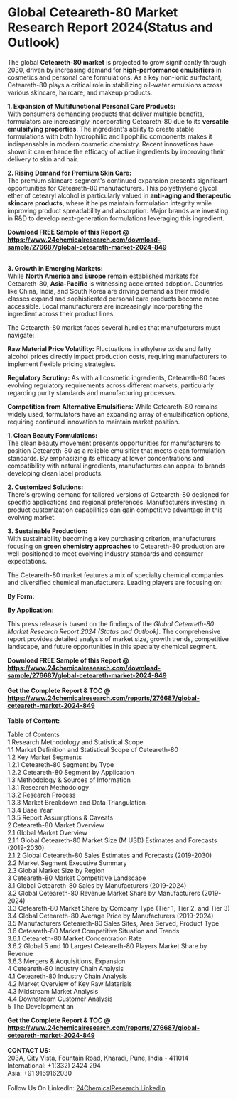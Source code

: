 <h1>Global Ceteareth-80 Market Research Report 2024(Status and Outlook)</h1><p>The global <strong>Ceteareth-80 market</strong> is projected to grow significantly through 2030, driven by increasing demand for <strong>high-performance emulsifiers</strong> in cosmetics and personal care formulations. As a key non-ionic surfactant, Ceteareth-80 plays a critical role in stabilizing oil-water emulsions across various skincare, haircare, and makeup products.</p><p><strong>1. Expansion of Multifunctional Personal Care Products:</strong><br>
With consumers demanding products that deliver multiple benefits, formulators are increasingly incorporating Ceteareth-80 due to its <strong>versatile emulsifying properties</strong>. The ingredient's ability to create stable formulations with both hydrophilic and lipophilic components makes it indispensable in modern cosmetic chemistry. Recent innovations have shown it can enhance the efficacy of active ingredients by improving their delivery to skin and hair.</p><p><strong>2. Rising Demand for Premium Skin Care:</strong><br>
The premium skincare segment's continued expansion presents significant opportunities for Ceteareth-80 manufacturers. This polyethylene glycol ether of cetearyl alcohol is particularly valued in <strong>anti-aging and therapeutic skincare products</strong>, where it helps maintain formulation integrity while improving product spreadability and absorption. Major brands are investing in R&amp;D to develop next-generation formulations leveraging this ingredient.</p><div><b>Download FREE Sample of this Report @ 
            <a href="https://www.24chemicalresearch.com/download-sample/276687/global-ceteareth-market-2024-849">
            https://www.24chemicalresearch.com/download-sample/276687/global-ceteareth-market-2024-849</a></b></div><br><p><strong>3. Growth in Emerging Markets:</strong><br>
While <strong>North America and Europe</strong> remain established markets for Ceteareth-80, <strong>Asia-Pacific</strong> is witnessing accelerated adoption. Countries like China, India, and South Korea are driving demand as their middle classes expand and sophisticated personal care products become more accessible. Local manufacturers are increasingly incorporating the ingredient across their product lines.</p><p>The Ceteareth-80 market faces several hurdles that manufacturers must navigate:</p><p><strong>Raw Material Price Volatility:</strong> Fluctuations in ethylene oxide and fatty alcohol prices directly impact production costs, requiring manufacturers to implement flexible pricing strategies.</p><p><strong>Regulatory Scrutiny:</strong> As with all cosmetic ingredients, Ceteareth-80 faces evolving regulatory requirements across different markets, particularly regarding purity standards and manufacturing processes.</p><p><strong>Competition from Alternative Emulsifiers:</strong> While Ceteareth-80 remains widely used, formulators have an expanding array of emulsification options, requiring continued innovation to maintain market position.</p><p><strong>1. Clean Beauty Formulations:</strong><br>
The clean beauty movement presents opportunities for manufacturers to position Ceteareth-80 as a reliable emulsifier that meets clean formulation standards. By emphasizing its efficacy at lower concentrations and compatibility with natural ingredients, manufacturers can appeal to brands developing clean label products.</p><p><strong>2. Customized Solutions:</strong><br>
There's growing demand for tailored versions of Ceteareth-80 designed for specific applications and regional preferences. Manufacturers investing in product customization capabilities can gain competitive advantage in this evolving market.</p><p><strong>3. Sustainable Production:</strong><br>
With sustainability becoming a key purchasing criterion, manufacturers focusing on <strong>green chemistry approaches</strong> to Ceteareth-80 production are well-positioned to meet evolving industry standards and consumer expectations.</p><p>The Ceteareth-80 market features a mix of specialty chemical companies and diversified chemical manufacturers. Leading players are focusing on:</p><p><strong>By Form:</strong></p><p><strong>By Application:</strong></p><p>This press release is based on the findings of the <em>Global Ceteareth-80 Market Research Report 2024 (Status and Outlook)</em>. The comprehensive report provides detailed analysis of market size, growth trends, competitive landscape, and future opportunities in this specialty chemical segment.</p><div><b>Download FREE Sample of this Report @ 
            <a href="https://www.24chemicalresearch.com/download-sample/276687/global-ceteareth-market-2024-849">
            https://www.24chemicalresearch.com/download-sample/276687/global-ceteareth-market-2024-849</a></b></div><br><div><b>Get the Complete Report & TOC @ 
            <a href="https://www.24chemicalresearch.com/reports/276687/global-ceteareth-market-2024-849">
            https://www.24chemicalresearch.com/reports/276687/global-ceteareth-market-2024-849</a></b></div><br>
            <b>Table of Content:</b><p>Table of Contents<br />
1 Research Methodology and Statistical Scope<br />
1.1 Market Definition and Statistical Scope of Ceteareth-80<br />
1.2 Key Market Segments<br />
1.2.1 Ceteareth-80 Segment by Type<br />
1.2.2 Ceteareth-80 Segment by Application<br />
1.3 Methodology & Sources of Information<br />
1.3.1 Research Methodology<br />
1.3.2 Research Process<br />
1.3.3 Market Breakdown and Data Triangulation<br />
1.3.4 Base Year<br />
1.3.5 Report Assumptions & Caveats<br />
2 Ceteareth-80 Market Overview<br />
2.1 Global Market Overview<br />
2.1.1 Global Ceteareth-80 Market Size (M USD) Estimates and Forecasts (2019-2030)<br />
2.1.2 Global Ceteareth-80 Sales Estimates and Forecasts (2019-2030)<br />
2.2 Market Segment Executive Summary<br />
2.3 Global Market Size by Region<br />
3 Ceteareth-80 Market Competitive Landscape<br />
3.1 Global Ceteareth-80 Sales by Manufacturers (2019-2024)<br />
3.2 Global Ceteareth-80 Revenue Market Share by Manufacturers (2019-2024)<br />
3.3 Ceteareth-80 Market Share by Company Type (Tier 1, Tier 2, and Tier 3)<br />
3.4 Global Ceteareth-80 Average Price by Manufacturers (2019-2024)<br />
3.5 Manufacturers Ceteareth-80 Sales Sites, Area Served, Product Type<br />
3.6 Ceteareth-80 Market Competitive Situation and Trends<br />
3.6.1 Ceteareth-80 Market Concentration Rate<br />
3.6.2 Global 5 and 10 Largest Ceteareth-80 Players Market Share by Revenue<br />
3.6.3 Mergers & Acquisitions, Expansion<br />
4 Ceteareth-80 Industry Chain Analysis<br />
4.1 Ceteareth-80 Industry Chain Analysis<br />
4.2 Market Overview of Key Raw Materials<br />
4.3 Midstream Market Analysis<br />
4.4 Downstream Customer Analysis<br />
5 The Development an</p><div><b>Get the Complete Report & TOC @ 
            <a href="https://www.24chemicalresearch.com/reports/276687/global-ceteareth-market-2024-849">
            https://www.24chemicalresearch.com/reports/276687/global-ceteareth-market-2024-849</a></b></div><br><b>CONTACT US:</b><br>
            203A, City Vista, Fountain Road, Kharadi, Pune, India - 411014<br>
            International: +1(332) 2424 294<br>
            Asia: +91 9169162030 <br><br>
            Follow Us On LinkedIn: <a href="https://www.linkedin.com/company/24chemicalresearch/">24ChemicalResearch LinkedIn</a>